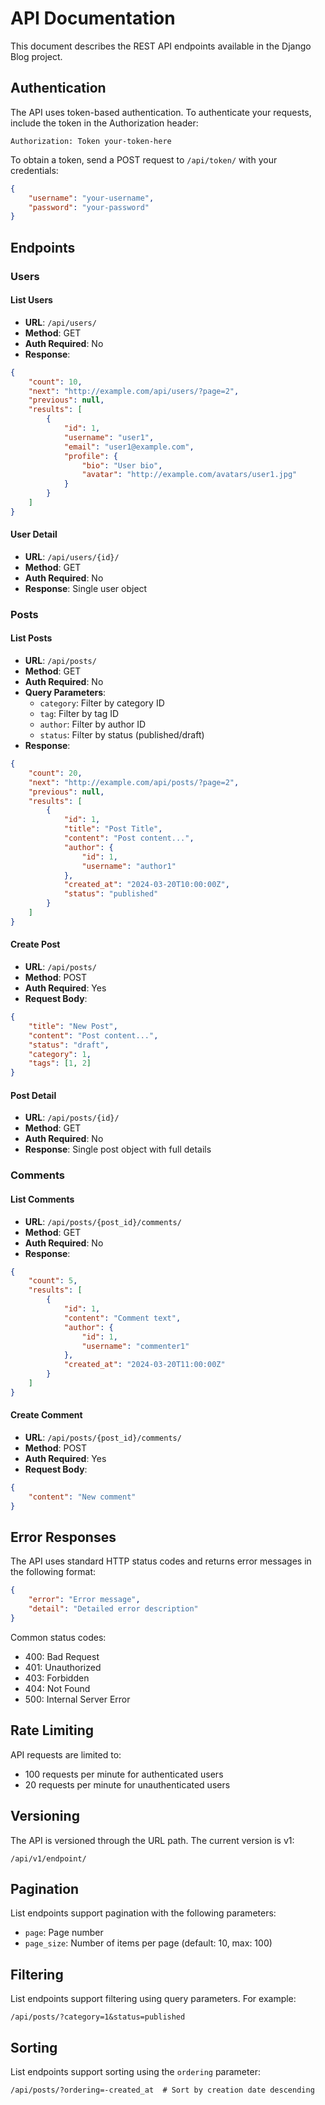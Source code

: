 # API Documentation

This document describes the REST API endpoints available in the Django Blog project.

## Authentication

The API uses token-based authentication. To authenticate your requests, include the token in the Authorization header:

```
Authorization: Token your-token-here
```

To obtain a token, send a POST request to `/api/token/` with your credentials:

```json
{
    "username": "your-username",
    "password": "your-password"
}
```

## Endpoints

### Users

#### List Users
- **URL**: `/api/users/`
- **Method**: GET
- **Auth Required**: No
- **Response**:
```json
{
    "count": 10,
    "next": "http://example.com/api/users/?page=2",
    "previous": null,
    "results": [
        {
            "id": 1,
            "username": "user1",
            "email": "user1@example.com",
            "profile": {
                "bio": "User bio",
                "avatar": "http://example.com/avatars/user1.jpg"
            }
        }
    ]
}
```

#### User Detail
- **URL**: `/api/users/{id}/`
- **Method**: GET
- **Auth Required**: No
- **Response**: Single user object

### Posts

#### List Posts
- **URL**: `/api/posts/`
- **Method**: GET
- **Auth Required**: No
- **Query Parameters**:
  - `category`: Filter by category ID
  - `tag`: Filter by tag ID
  - `author`: Filter by author ID
  - `status`: Filter by status (published/draft)
- **Response**:
```json
{
    "count": 20,
    "next": "http://example.com/api/posts/?page=2",
    "previous": null,
    "results": [
        {
            "id": 1,
            "title": "Post Title",
            "content": "Post content...",
            "author": {
                "id": 1,
                "username": "author1"
            },
            "created_at": "2024-03-20T10:00:00Z",
            "status": "published"
        }
    ]
}
```

#### Create Post
- **URL**: `/api/posts/`
- **Method**: POST
- **Auth Required**: Yes
- **Request Body**:
```json
{
    "title": "New Post",
    "content": "Post content...",
    "status": "draft",
    "category": 1,
    "tags": [1, 2]
}
```

#### Post Detail
- **URL**: `/api/posts/{id}/`
- **Method**: GET
- **Auth Required**: No
- **Response**: Single post object with full details

### Comments

#### List Comments
- **URL**: `/api/posts/{post_id}/comments/`
- **Method**: GET
- **Auth Required**: No
- **Response**:
```json
{
    "count": 5,
    "results": [
        {
            "id": 1,
            "content": "Comment text",
            "author": {
                "id": 1,
                "username": "commenter1"
            },
            "created_at": "2024-03-20T11:00:00Z"
        }
    ]
}
```

#### Create Comment
- **URL**: `/api/posts/{post_id}/comments/`
- **Method**: POST
- **Auth Required**: Yes
- **Request Body**:
```json
{
    "content": "New comment"
}
```

## Error Responses

The API uses standard HTTP status codes and returns error messages in the following format:

```json
{
    "error": "Error message",
    "detail": "Detailed error description"
}
```

Common status codes:
- 400: Bad Request
- 401: Unauthorized
- 403: Forbidden
- 404: Not Found
- 500: Internal Server Error

## Rate Limiting

API requests are limited to:
- 100 requests per minute for authenticated users
- 20 requests per minute for unauthenticated users

## Versioning

The API is versioned through the URL path. The current version is v1:
```
/api/v1/endpoint/
```

## Pagination

List endpoints support pagination with the following parameters:
- `page`: Page number
- `page_size`: Number of items per page (default: 10, max: 100)

## Filtering

List endpoints support filtering using query parameters. For example:
```
/api/posts/?category=1&status=published
```

## Sorting

List endpoints support sorting using the `ordering` parameter:
```
/api/posts/?ordering=-created_at  # Sort by creation date descending
``` 